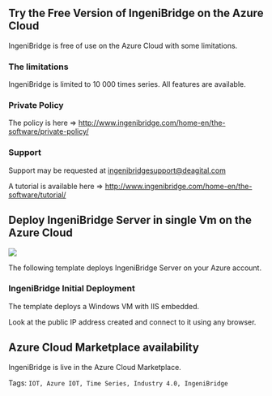 ## Try the Free Version of IngeniBridge on the Azure Cloud ##
IngeniBridge is free of use on the Azure Cloud with some limitations.

### The limitations ###
IngeniBridge is limited to 10 000 times series.
All features are available.

### Private Policy ###
The policy is here => <a href="http://www.ingenibridge.com/home-en/the-software/private-policy/" target="_blank">http://www.ingenibridge.com/home-en/the-software/private-policy/</a>

### Support ###
Support may be requested at ingenibridgesupport@deagital.com

A tutorial is available here => <a href="http://www.ingenibridge.com/home-en/the-software/tutorial/" target="_blank">http://www.ingenibridge.com/home-en/the-software/tutorial/</a>

## Deploy IngeniBridge Server in single Vm on the Azure Cloud ##

<a href="https://portal.azure.com/#create/Microsoft.Template/uri/https%3A%2F%2Fraw.githubusercontent.com%2FDeagital%2FIngeniBridgeDeployAzure%2Fmaster%2Ffiles%2Fazuredeploy.json" target="_blank">
    <img src="http://azuredeploy.net/deploybutton.png"/>
</a>

The following template deploys IngeniBridge Server on your Azure account.

### IngeniBridge Initial Deployment ###
The template deploys a Windows VM with IIS embedded.

Look at the public IP address created and connect to it using any browser.

## Azure Cloud Marketplace availability ##
IngeniBridge is live in the Azure Cloud Marketplace.






Tags: `IOT, Azure IOT, Time Series, Industry 4.0, IngeniBridge`
